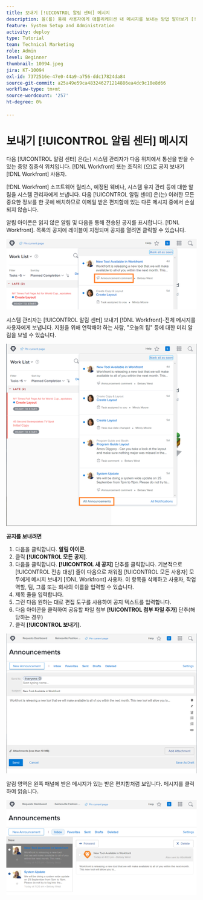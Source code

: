 ```yaml
---
title: 보내기 [!UICONTROL 알림 센터] 메시지
description: 을(를) 통해 사용자에게 애플리케이션 내 메시지를 보내는 방법 알아보기 [!UICONTROL 알림 센터].
feature: System Setup and Administration
activity: deploy
type: Tutorial
team: Technical Marketing
role: Admin
level: Beginner
thumbnail: 10094.jpeg
jira: KT-10094
exl-id: 7372516e-47e0-44a9-a756-ddc17824da84
source-git-commit: a25a49e59ca483246271214886ea4dc9c10e8d66
workflow-type: tm+mt
source-wordcount: '257'
ht-degree: 0%

---
```


<!---
this has the same content as the system administrator notification setup and mangement section of the email and inapp notificiations learning path
--->

# 보내기 [!UICONTROL 알림 센터] 메시지

다음 [!UICONTROL 알림 센터] 은(는) 시스템 관리자가 다음 위치에서 통신을 받을 수 있는 중앙 집중식 위치입니다. [!DNL Workfront] 또는 조직의 (으)로 공지 보내기 [!DNL Workfront] 사용자.

[!DNL Workfront] 소프트웨어 릴리스, 예정된 웨비나, 시스템 유지 관리 등에 대한 알림을 시스템 관리자에게 보냅니다. 다음 [!UICONTROL 알림 센터] 은(는) 이러한 모든 중요한 정보를 한 곳에 배치하므로 이메일 받은 편지함에 있는 다른 메시지 중에서 손실되지 않습니다.

알림 아이콘은 읽지 않은 알림 및 다음을 통해 전송된 공지를 표시합니다. [!DNL Workfront]. 목록의 공지에 레이블이 지정되며 공지를 열려면 클릭할 수 있습니다.

![알림 아이콘 아래의 메시지 목록에 있는 공지](assets/admin-fund-announcements-1.png)

시스템 관리자는 [!UICONTROL 알림 센터] 보내기 [!DNL Workfront]-전체 메시지를 사용자에게 보냅니다. 지원을 위해 연락해야 하는 사람, &quot;오늘의 팁&quot; 등에 대한 미리 알림을 보낼 수 있습니다.

![[!UICONTROL 모든 공지] 링크](assets/admin-fund-announcements-2.png)

**공지를 보내려면**

1. 다음을 클릭합니다. **알림 아이콘**.
1. 클릭 **[!UICONTROL 모든 공지]**.
1. 다음을 클릭합니다. **[!UICONTROL 새 공지]** 단추를 클릭합니다. 기본적으로 [!UICONTROL 전송 대상] 줄이 다음으로 채워짐 [!UICONTROL 모든 사용자] 모두에게 메시지 보내기 [!DNL Workfront] 사용자. 이 항목을 삭제하고 사용자, 작업 역할, 팀, 그룹 또는 회사의 이름을 입력할 수 있습니다.
1. 제목 줄을 입력합니다.
1. 그런 다음 원하는 대로 편집 도구를 사용하여 공지 텍스트를 입력합니다.
1. 다음 아이콘을 클릭하여 공유할 파일 첨부 **[!UICONTROL 첨부 파일 추가]** 단추(해당하는 경우)
1. 클릭 **[!UICONTROL 보내기]**.

![다음에 대한 공지 작성 [!UICONTROL 공지] 페이지](assets/admin-fund-announcements-3.png)

알림 영역은 왼쪽 패널에 받은 메시지가 있는 받은 편지함처럼 보입니다. 메시지를 클릭하여 읽습니다.

![공지 페이지](assets/admin-fund-announcements-4.png)
